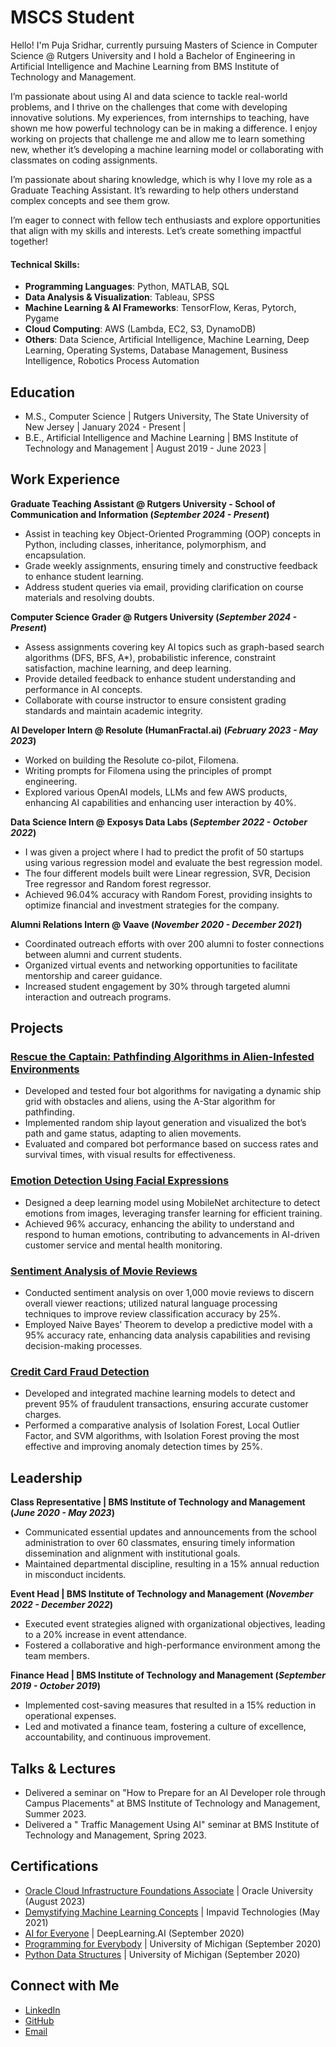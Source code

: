 # MSCS Student
Hello! I'm Puja Sridhar, currently pursuing Masters of Science in Computer Science @ Rutgers University and I hold a Bachelor of Engineering in Artificial Intelligence and Machine Learning from BMS Institute of Technology and Management. 

I’m passionate about using AI and data science to tackle real-world problems, and I thrive on the challenges that come with developing innovative solutions. My experiences, from internships to teaching, have shown me how powerful technology can be in making a difference. I enjoy working on projects that challenge me and allow me to learn something new, whether it’s developing a machine learning model or collaborating with classmates on coding assignments. 

I’m passionate about sharing knowledge, which is why I love my role as a Graduate Teaching Assistant. It’s rewarding to help others understand complex concepts and see them grow.

I’m eager to connect with fellow tech enthusiasts and explore opportunities that align with my skills and interests. Let’s create something impactful together!



#### Technical Skills:
- **Programming Languages**: Python, MATLAB, SQL
- **Data Analysis & Visualization**: Tableau, SPSS
- **Machine Learning & AI Frameworks**: TensorFlow, Keras, Pytorch, Pygame
- **Cloud Computing**: AWS (Lambda, EC2, S3, DynamoDB)
- **Others**: Data Science, Artificial Intelligence, Machine Learning, Deep Learning, Operating Systems, Database Management, Business Intelligence, Robotics Process Automation 

## Education

- M.S., Computer Science | Rutgers University, The State University of New Jersey | January 2024 - Present |
- B.E., Artificial Intelligence and Machine Learning | BMS Institute of Technology and Management | August 2019 - June 2023 |

## Work Experience

**Graduate Teaching Assistant @ Rutgers University - School of Communication and Information (_September 2024 - Present_)**
- Assist in teaching key Object-Oriented Programming (OOP) concepts in Python, including classes, inheritance, polymorphism, and encapsulation.
- Grade weekly assignments, ensuring timely and constructive feedback to enhance student learning.
- Address student queries via email, providing clarification on course materials and resolving doubts.
  
**Computer Science Grader @ Rutgers University (_September 2024 - Present_)**
- Assess assignments covering key AI topics such as graph-based search algorithms (DFS, BFS, A*), probabilistic inference, constraint satisfaction, machine learning, and deep learning.
- Provide detailed feedback to enhance student understanding and performance in AI concepts.
- Collaborate with course instructor to ensure consistent grading standards and maintain academic integrity.

**AI Developer Intern @ Resolute (HumanFractal.ai) (_February 2023 - May 2023_)**                                    
- Worked on building the Resolute co-pilot, Filomena.
- Writing prompts for Filomena using the principles of prompt engineering.
- Explored various OpenAI models, LLMs and few AWS products, enhancing AI capabilities and enhancing user interaction by 40%.

**Data Science Intern @ Exposys Data Labs (_September 2022 - October 2022_)** <br>
- I was given a project where I had to predict the profit of 50 startups using various regression model and evaluate the best regression model.
- The four different models built were Linear regression, SVR, Decision Tree regressor and Random forest regressor.
- Achieved 96.04% accuracy with Random Forest, providing insights to optimize financial and investment strategies for the company.

**Alumni Relations Intern @ Vaave (_November 2020 - December 2021_)** <br>
- Coordinated outreach efforts with over 200 alumni to foster connections between alumni and current students.
- Organized virtual events and networking opportunities to facilitate mentorship and career guidance.
- Increased student engagement by 30% through targeted alumni interaction and outreach programs.


## Projects

### [Rescue the Captain: Pathfinding Algorithms in Alien-Infested Environments](https://github.com/PujaSridhar/AI-Project1/tree/main)
- Developed and tested four bot algorithms for navigating a dynamic ship grid with obstacles and aliens, using the A-Star algorithm for pathfinding.
- Implemented random ship layout generation and visualized the bot’s path and game status, adapting to alien movements.
- Evaluated and compared bot performance based on success rates and survival times, with visual results for effectiveness.

### [Emotion Detection Using Facial Expressions](https://github.com/PujaSridhar/Emotion-Recognition-using-Facial-Expressions)
- Designed a deep learning model using MobileNet architecture to detect emotions from images, leveraging transfer learning for efficient training.
- Achieved 96% accuracy, enhancing the ability to understand and respond to human emotions, contributing to advancements in AI-driven customer service and mental health monitoring.

### [Sentiment Analysis of Movie Reviews](https://github.com/PujaSridhar/Sentiment-analysis-of-movie-reviews)
- Conducted sentiment analysis on over 1,000 movie reviews to discern overall viewer reactions; utilized natural language processing techniques to improve review classification accuracy by 25%.
- Employed Naive Bayes’ Theorem to develop a predictive model with a 95% accuracy rate, enhancing data analysis capabilities and revising decision-making processes.

### [Credit Card Fraud Detection](https://github.com/PujaSridhar/Credit_Card_Fraud_Detection)
- Developed and integrated machine learning models to detect and prevent 95% of fraudulent transactions, ensuring accurate customer charges.
- Performed a comparative analysis of Isolation Forest, Local Outlier Factor, and SVM algorithms, with Isolation Forest proving the most effective and improving anomaly detection times by 25%.


## Leadership
**Class Representative | BMS Institute of Technology and Management (_June 2020 - May 2023_)**
- Communicated essential updates and announcements from the school administration to over 60 classmates, ensuring timely information dissemination and alignment with institutional goals.
- Maintained departmental discipline, resulting in a 15% annual reduction in misconduct incidents.
  
**Event Head | BMS Institute of Technology and Management (_November 2022 - December 2022_)**
- Executed event strategies aligned with organizational objectives, leading to a 20% increase in event attendance.
- Fostered a collaborative and high-performance environment among the team members.

**Finance Head | BMS Institute of Technology and Management (_September 2019 - October 2019_)**
- Implemented cost-saving measures that resulted in a 15% reduction in operational expenses.
- Led and motivated a finance team, fostering a culture of excellence, accountability, and continuous improvement.
  
## Talks & Lectures
- Delivered a seminar on "How to Prepare for an AI Developer role through Campus Placements" at BMS Institute of Technology and Management, Summer 2023.
- Delivered a " Traffic Management Using AI" seminar at BMS Institute of Technology and Management, Spring 2023.

## Certifications
- [Oracle Cloud Infrastructure Foundations Associate](https://drive.google.com/file/d/1HiIjc0MNB5iEeUawWgNuQVs051v2f7mu/view?usp=sharing) | Oracle University (August 2023)
- [Demystifying Machine Learning Concepts](https://drive.google.com/file/d/1rP8fQXfc1Q8gB6MNXZPyHo2wY9JhZfRU/view?usp=sharing) | Impavid Technologies (May 2021)
- [AI for Everyone](https://coursera.org/share/7c044a28fe65edc8d23c984ab3c51a50) | DeepLearning.AI (September 2020)
- [Programming for Everybody](https://coursera.org/share/eb846c2ec1f83b2472db7c5efe0ce4da) | University of Michigan (September 2020)
- [Python Data Structures](https://coursera.org/share/c5f8756b5e841c310c431b27d2057b20) | University of Michigan (September 2020)

## Connect with Me
- [LinkedIn](https://www.linkedin.com/in/pujasridhar)
- [GitHub](https://github.com/pujasridhar)
- [Email](mailto:pujasridhar28@gmail.com)  
